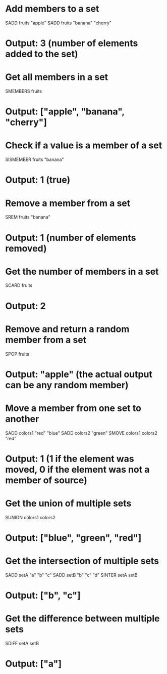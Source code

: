 # Add members to a set
SADD fruits "apple"
SADD fruits "banana" "cherry"
# Output: 3 (number of elements added to the set)

# Get all members in a set
SMEMBERS fruits
# Output: ["apple", "banana", "cherry"]

# Check if a value is a member of a set
SISMEMBER fruits "banana"
# Output: 1 (true)

# Remove a member from a set
SREM fruits "banana"
# Output: 1 (number of elements removed)

# Get the number of members in a set
SCARD fruits
# Output: 2

# Remove and return a random member from a set
SPOP fruits
# Output: "apple" (the actual output can be any random member)

# Move a member from one set to another
SADD colors1 "red" "blue"
SADD colors2 "green"
SMOVE colors1 colors2 "red"
# Output: 1 (1 if the element was moved, 0 if the element was not a member of source)

# Get the union of multiple sets
SUNION colors1 colors2
# Output: ["blue", "green", "red"]

# Get the intersection of multiple sets
SADD setA "a" "b" "c"
SADD setB "b" "c" "d"
SINTER setA setB
# Output: ["b", "c"]

# Get the difference between multiple sets
SDIFF setA setB
# Output: ["a"]

